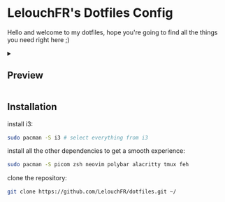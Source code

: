 # LelouchFR's Dotfiles Config

Hello and welcome to my dotfiles, hope you're going to find all the things you need right here ;)

<details>
    <summary><h2>Preview</h2></summary>
    <picture>
        <img src=".github/preview/screenshot1.png" width="250px"/>
        <figcaption>commands: <a href="https://github.com/dylanaraps/neofetch">neofetch</a>, <a href="https://htop.dev/">htop</a>, <a href="https://github.com/xorg62/tty-clock">tty-clock</a>, <a href="https://github.com/pipeseroni/pipes.sh">pipes.sh</a></figcaption>
        <img src=".github/preview/screenshot2.png" width="250px"/>
        <figcaption>commands: <a href="https://github.com/kraanzu/smassh">smassh</a>, <a href="https://archlinux.org/packages/extra/x86_64/firefox/">firefox</a></figcaption>
        <img src=".github/preview/screenshot3.png" width="250px"/>
        <figcaption>polybar + wallpaper</figcaption>
    </picture>
</details>

## Installation

install i3:

```bash
sudo pacman -S i3 # select everything from i3
```

install all the other dependencies to get a smooth experience:

```bash
sudo pacman -S picom zsh neovim polybar alacritty tmux feh
```

clone the repository:

```bash
git clone https://github.com/LelouchFR/dotfiles.git ~/
```
